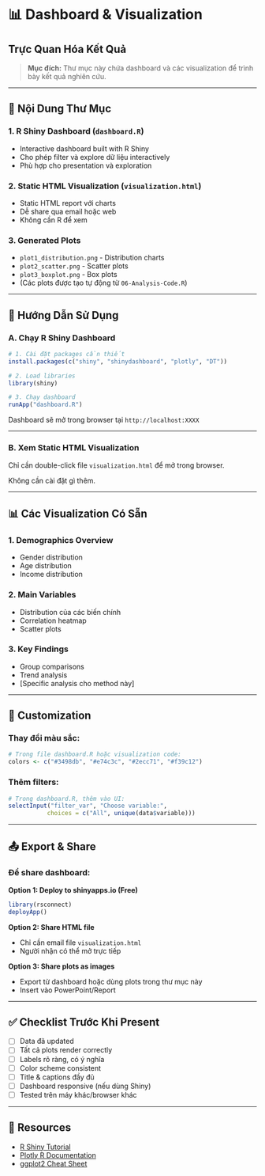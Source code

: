 # 📊 Dashboard & Visualization
## Trực Quan Hóa Kết Quả

> **Mục đích:** Thư mục này chứa dashboard và các visualization để trình bày kết quả nghiên cứu.

---

## 📁 Nội Dung Thư Mục

### 1. **R Shiny Dashboard** (`dashboard.R`)
- Interactive dashboard built with R Shiny
- Cho phép filter và explore dữ liệu interactively
- Phù hợp cho presentation và exploration

### 2. **Static HTML Visualization** (`visualization.html`)
- Static HTML report với charts
- Dễ share qua email hoặc web
- Không cần R để xem

### 3. **Generated Plots**
- `plot1_distribution.png` - Distribution charts
- `plot2_scatter.png` - Scatter plots
- `plot3_boxplot.png` - Box plots
- (Các plots được tạo tự động từ `06-Analysis-Code.R`)

---

## 🚀 Hướng Dẫn Sử Dụng

### A. Chạy R Shiny Dashboard

```r
# 1. Cài đặt packages cần thiết
install.packages(c("shiny", "shinydashboard", "plotly", "DT"))

# 2. Load libraries
library(shiny)

# 3. Chạy dashboard
runApp("dashboard.R")
```

Dashboard sẽ mở trong browser tại `http://localhost:XXXX`

---

### B. Xem Static HTML Visualization

Chỉ cần double-click file `visualization.html` để mở trong browser.

Không cần cài đặt gì thêm.

---

## 📊 Các Visualization Có Sẵn

### 1. **Demographics Overview**
- Gender distribution
- Age distribution
- Income distribution

### 2. **Main Variables**
- Distribution của các biến chính
- Correlation heatmap
- Scatter plots

### 3. **Key Findings**
- Group comparisons
- Trend analysis
- [Specific analysis cho method này]

---

## 🎨 Customization

### Thay đổi màu sắc:
```r
# Trong file dashboard.R hoặc visualization code:
colors <- c("#3498db", "#e74c3c", "#2ecc71", "#f39c12")
```

### Thêm filters:
```r
# Trong dashboard.R, thêm vào UI:
selectInput("filter_var", "Choose variable:",
           choices = c("All", unique(data$variable)))
```

---

## 📤 Export & Share

### Để share dashboard:

**Option 1: Deploy to shinyapps.io (Free)**
```r
library(rsconnect)
deployApp()
```

**Option 2: Share HTML file**
- Chỉ cần email file `visualization.html`
- Người nhận có thể mở trực tiếp

**Option 3: Share plots as images**
- Export từ dashboard hoặc dùng plots trong thư mục này
- Insert vào PowerPoint/Report

---

## ✅ Checklist Trước Khi Present

- [ ] Data đã updated
- [ ] Tất cả plots render correctly
- [ ] Labels rõ ràng, có ý nghĩa
- [ ] Color scheme consistent
- [ ] Title & captions đầy đủ
- [ ] Dashboard responsive (nếu dùng Shiny)
- [ ] Tested trên máy khác/browser khác

---

## 🔗 Resources

- [R Shiny Tutorial](https://shiny.rstudio.com/tutorial/)
- [Plotly R Documentation](https://plotly.com/r/)
- [ggplot2 Cheat Sheet](https://rstudio.com/wp-content/uploads/2015/03/ggplot2-cheatsheet.pdf)
